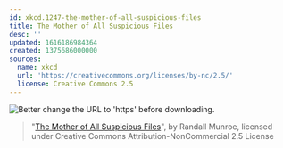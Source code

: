 ```yaml
---
id: xkcd.1247-the-mother-of-all-suspicious-files
title: The Mother of All Suspicious Files
desc: ''
updated: 1616186984364
created: 1375686000000
sources:
  name: xkcd
  url: 'https://creativecommons.org/licenses/by-nc/2.5/'
  license: Creative Commons 2.5
---
```

![Better change the URL to 'https' before downloading.](https://imgs.xkcd.com/comics/the_mother_of_all_suspicious_files.png)
> "[The Mother of All Suspicious Files](https://xkcd.com/1247/)", by Randall Munroe, licensed under Creative Commons Attribution-NonCommercial 2.5 License
